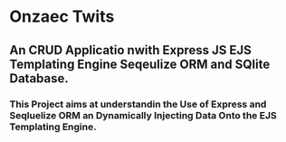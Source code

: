 # Onzaec Twits

## An CRUD Applicatio nwith Express JS EJS Templating Engine Seqeulize ORM and SQlite Database.

### This Project aims at understandin the Use of Express and Seqluelize ORM an Dynamically Injecting Data Onto the EJS Templating Engine.
